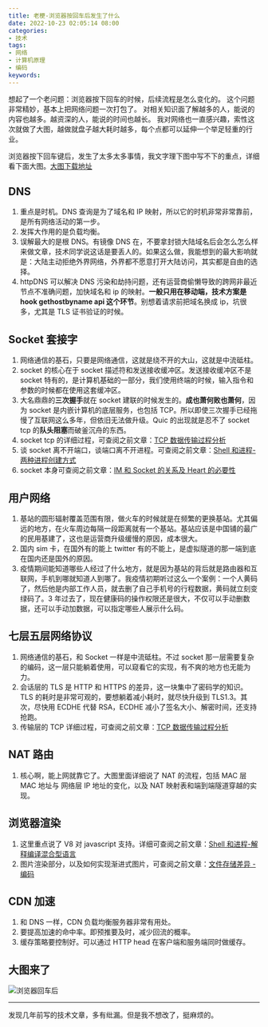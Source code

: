 ```yaml
---
title: 老梗-浏览器按回车后发生了什么
date: 2022-10-23 02:05:14 08:00
categories:
- 技术
tags:
- 网络
- 计算机原理
- 编码
keywords:
---
```


想起了一个老问题：浏览器按下回车的时候，后续流程是怎么变化的。
这个问题非常精妙，基本上把网络问题一次打包了。
对相关知识面了解越多的人，能说的内容也越多。越资深的人，能说的时间也越长。
我对网络也一直感兴趣，索性这次就做了大图，越做就盘子越大耗时越多，每个点都可以延伸一个举足轻重的行业。

浏览器按下回车键后，发生了太多太多事情，我文字理下图中写不下的重点，详细看下面大图。[大图下载地址](https://cdn.jsdelivr.net/gh/yigegongjiang/image_space@main/blog_img/浏览器回车后.png)

## DNS

1. 重点是时机。DNS 查询是为了域名和 IP 映射，所以它的时机非常非常靠前，是所有网络活动的第一步。
2. 发挥大作用的是负载均衡。
3. 误解最大的是根 DNS。有镜像 DNS 在，不要拿封锁大陆域名后会怎么怎么样来做文章，技术同学说这话是要丢人的。如果这么做，我能想到的最大影响就是：大陆主动拒绝外界网络，外界都不愿意打开大陆访问，其实都是自由的选择。
4. httpDNS 可以解决 DNS 污染和劫持问题，还有运营商偷懒导致的跨网非最近节点不准确问题，加快域名和 ip 的映射。**一般只用在移动端，技术方案是 hook gethostbyname api 这个环节**。别想着请求前把域名换成 ip，坑很多，尤其是 TLS 证书验证的时候。

## Socket 套接字

1. 网络通信的基石，只要是网络通信，这就是绕不开的大山，这就是中流砥柱。
2. socket 的核心在于 socket 描述符和发送接收缓冲区。发送接收缓冲区不是 socket 特有的，是计算机基础的一部分，我们使用终端的时候，输入指令和参数的时候都在使用这套缓冲区。
3. 大名鼎鼎的**三次握手**就在 socket 建联的时候发生的。**成也萧何败也萧何**，因为 socket 是内嵌计算机的底层服务，也包括 TCP。所以即使三次握手已经拖慢了互联网这么多年，但依旧无法做升级。Quic 的出现就是忍不了 socket tcp 的**队头阻塞**而破釜沉舟的东西。
4. socket tcp 的详细过程，可查阅之前文章：[TCP 数据传输过程分析](https://www.yigegongjiang.com/2020/TCP%20%E6%95%B0%E6%8D%AE%E4%BC%A0%E8%BE%93%E8%BF%87%E7%A8%8B%E5%88%86%E6%9E%90/)
4. 谈 socket 离不开端口，谈端口离不开进程。可查阅之前文章：[Shell 和进程-两种进程创建方式](https://www.yigegongjiang.com/2022/Shell%E5%92%8C%E8%BF%9B%E7%A8%8B/#%E4%B8%A4%E7%A7%8D%E8%BF%9B%E7%A8%8B%E5%88%9B%E5%BB%BA%E6%96%B9%E5%BC%8F-By-fork-amp-exec)
5. socket 本身可查阅之前文章：[IM 和 Socket 的关系及 Heart 的必要性](https://www.yigegongjiang.com/2020/IM%E5%92%8CSocket%E7%9A%84%E5%85%B3%E7%B3%BB%E5%8F%8AHeart%E7%9A%84%E5%BF%85%E8%A6%81%E6%80%A7/)

<!-- more -->

## 用户网络

1. 基站的圆形辐射覆盖范围有限，做火车的时候就是在频繁的更换基站。尤其偏远的地方，在火车周边每隔一段距离就有一个基站。基站应该是中国铺的最广的民用基建了，这也是运营商升级缓慢的原因，成本很大。
2. 国内 sim 卡，在国外有的能上 twitter 有的不能上，是虚拟隧道的那一端到底在国内还是国外的原因。
3. 疫情期间能知道哪些人经过了什么地方，就是因为基站的背后就是路由器和互联网，手机到哪就知道人到哪了。我疫情初期听过这么一个案例：一个人黄码了，然后他是内部工作人员，就去删了自己手机号的行程数据，黄码就立刻变绿码了。3 年过去了，现在健康码的操作权限还是很大，不仅可以手动删数据，还可以手动加数据，可以指定哪些人展示什么码。

## 七层五层网络协议

1. 网络通信的基石，和 Socket 一样是中流砥柱。不过 socket 那一层需要复杂的编码，这一层只能躺着使用，可以窥看它的实现，有不爽的地方也无能为力。
2. 会话层的 TLS 是 HTTP 和 HTTPS 的差异，这一块集中了密码学的知识。TLS 的耗时是非常可观的，要想躺着减小耗时，就尽快升级到 TLS1.3。其次，尽快用 ECDHE 代替 RSA，ECDHE 减小了签名大小、解密时间，还支持抢跑。
3. 传输层的 TCP 详细过程，可查阅之前文章：[TCP 数据传输过程分析](https://www.yigegongjiang.com/2020/TCP%20%E6%95%B0%E6%8D%AE%E4%BC%A0%E8%BE%93%E8%BF%87%E7%A8%8B%E5%88%86%E6%9E%90/)

## NAT 路由

1. 核心啊，能上网就靠它了。大图里面详细说了 NAT 的流程，包括 MAC 层 MAC 地址与 网络层 IP 地址的变化，以及 NAT 映射表和端到端隧道穿越的实现。

## 浏览器渲染

1. 这里重点说了 V8 对 javascript 支持。详细可查阅之前文章：[Shell 和进程-解释编译混合型语言](https://www.yigegongjiang.com/2022/Shell%E5%92%8C%E8%BF%9B%E7%A8%8B/#%E8%A7%A3%E9%87%8A%E7%BC%96%E8%AF%91%E6%B7%B7%E5%90%88%E5%9E%8B)
2. 图片渲染部分，以及如何实现渐进式图片，可查阅之前文章：[文件存储差异 - 编码](https://www.yigegongjiang.com/2022/%E6%96%87%E4%BB%B6%E5%AD%98%E5%82%A8%E5%B7%AE%E5%BC%82-%E7%BC%96%E7%A0%81/)

## CDN 加速

1. 和 DNS 一样，CDN 负载均衡服务器非常有用处。
2. 要提高加速的命中率。即预推要及时，减少回流的概率。
3. 缓存策略要控制好。可以通过 HTTP head 在客户端和服务端同时做缓存。

## 大图来了

![浏览器回车后](https://cdn.jsdelivr.net/gh/yigegongjiang/image_space@main/blog_img/浏览器回车后.jpg)

___

发现几年前写的技术文章，多有纰漏。但是我不想改了，挺麻烦的。
